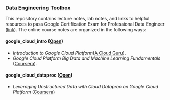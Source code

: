 ### Data Engineering Toolbox
This repository contains lecture notes, lab notes, and links to helpful resources to pass Google Certification Exam for Professional Data Engineer ([link](https://cloud.google.com/certification/data-engineer)). The online course notes are organized in the following ways:

#### google_cloud_intro ([Open](google_cloud_intro))
* *Introduction to Google Cloud Platform*([A Cloud Guru](https://acloud.guru/learn/gcp-101)).
* *Google Cloud Platform Big Data and Machine Learning Fundamentals* ([Coursera](https://www.coursera.org/learn/gcp-big-data-ml-fundamentals)).

#### google_cloud_dataproc ([Open](google_cloud_dataproc))
* *Leveraging Unstructured Data with Cloud Dataproc on Google Cloud Platform* ([Coursera](https://www.coursera.org/learn/leveraging-unstructured-data-dataproc-gcp/home/welcome))

